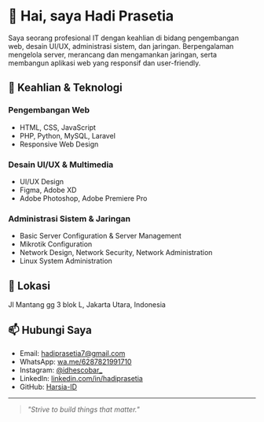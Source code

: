 # 👋 Hai, saya Hadi Prasetia

Saya seorang profesional IT dengan keahlian di bidang pengembangan web, desain UI/UX, administrasi sistem, dan jaringan. Berpengalaman mengelola server, merancang dan mengamankan jaringan, serta membangun aplikasi web yang responsif dan user-friendly.

## 🔧 Keahlian & Teknologi

### Pengembangan Web
- HTML, CSS, JavaScript  
- PHP, Python, MySQL, Laravel  
- Responsive Web Design  

### Desain UI/UX & Multimedia
- UI/UX Design  
- Figma, Adobe XD  
- Adobe Photoshop, Adobe Premiere Pro  

### Administrasi Sistem & Jaringan
- Basic Server Configuration & Server Management  
- Mikrotik Configuration  
- Network Design, Network Security, Network Administration  
- Linux System Administration  

## 📍 Lokasi
Jl Mantang gg 3 blok L, Jakarta Utara, Indonesia

## 📫 Hubungi Saya
- Email: [hadiprasetia7@gmail.com](mailto:hadiprasetia7@gmail.com)  
- WhatsApp: [wa.me/6287821991710](https://wa.me/6287821991710)  
- Instagram: [@idhescobar_](https://instagram.com/idhescobar_)  
- LinkedIn: [linkedin.com/in/hadiprasetia](https://linkedin.com/in/hadiprasetia)  
- GitHub: [Harsia-ID](https://github.com/Harsia-ID)  

---

> _"Strive to build things that matter."_
